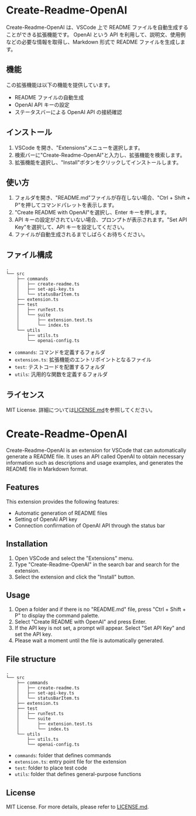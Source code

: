 # Create-Readme-OpenAI

Create-Readme-OpenAI は、VSCode 上で README ファイルを自動生成することができる拡張機能です。
OpenAI という API を利用して、説明文、使用例などの必要な情報を取得し、Markdown 形式で README ファイルを生成します。

## 機能

この拡張機能は以下の機能を提供しています。

- README ファイルの自動生成
- OpenAI API キーの設定
- ステータスバーによる OpenAI API の接続確認

## インストール

1. VSCode を開き、"Extensions"メニューを選択します。
2. 検索バーに"Create-Readme-OpenAI"と入力し、拡張機能を検索します。
3. 拡張機能を選択し、"Install"ボタンをクリックしてインストールします。

## 使い方

1. フォルダを開き、"README.md"ファイルが存在しない場合、"Ctrl + Shift + P"を押してコマンドパレットを表示します。
2. "Create README with OpenAI"を選択し、Enter キーを押します。
3. API キーの設定がされていない場合、プロンプトが表示されます。"Set API Key"を選択して、API キーを設定してください。
4. ファイルが自動生成されるまでしばらくお待ちください。

## ファイル構成

```
.
└── src
    ├── commands
    │   ├── create-readme.ts
    │   ├── set-api-key.ts
    │   └── statusBarItem.ts
    ├── extension.ts
    ├── test
    │   ├── runTest.ts
    │   └── suite
    │       ├── extension.test.ts
    │       └── index.ts
    └── utils
        ├── utils.ts
        └── openai-config.ts
```

- `commands`: コマンドを定義するフォルダ
- `extension.ts`: 拡張機能のエントリポイントとなるファイル
- `test`: テストコードを配置するフォルダ
- `utils`: 汎用的な関数を定義するフォルダ

## ライセンス

MIT License. 詳細については[LICENSE.md](./LICENSE.md)を参照してください。

# Create-Readme-OpenAI

Create-Readme-OpenAI is an extension for VSCode that can automatically generate a README file. It uses an API called OpenAI to obtain necessary information such as descriptions and usage examples, and generates the README file in Markdown format.

## Features

This extension provides the following features:

- Automatic generation of README files
- Setting of OpenAI API key
- Connection confirmation of OpenAI API through the status bar

## Installation

1. Open VSCode and select the "Extensions" menu.
2. Type "Create-Readme-OpenAI" in the search bar and search for the extension.
3. Select the extension and click the "Install" button.

## Usage

1. Open a folder and if there is no "README.md" file, press "Ctrl + Shift + P" to display the command palette.
2. Select "Create README with OpenAI" and press Enter.
3. If the API key is not set, a prompt will appear. Select "Set API Key" and set the API key.
4. Please wait a moment until the file is automatically generated.

## File structure

```
.
└── src
    ├── commands
    │   ├── create-readme.ts
    │   ├── set-api-key.ts
    │   └── statusBarItem.ts
    ├── extension.ts
    ├── test
    │   ├── runTest.ts
    │   └── suite
    │       ├── extension.test.ts
    │       └── index.ts
    └── utils
        ├── utils.ts
        └── openai-config.ts
```

- `commands`: folder that defines commands
- `extension.ts`: entry point file for the extension
- `test`: folder to place test code
- `utils`: folder that defines general-purpose functions

## License

MIT License. For more details, please refer to [LICENSE.md](./LICENSE.md).
